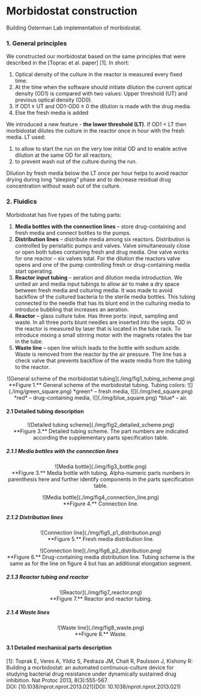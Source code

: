 # Morbidostat construction
Building Osterman Lab implementation of morbidostat.

### 1. General principles
We constructed our morbidostat based on the same principles that were described in the [Toprac et al. paper] [1]. In short:  
1)	Optical density of the culture in the reactor is measured every fixed time.  
2)	At the time when the software should initiate dilution the current optical density (OD1) is compared with two values: Upper threshold (UT) and previous optical density (OD0).  
3)	If OD1 ≥ UT and OD1-OD0 ≥ 0 the dilution is made with the drug media.  
4)	Else the fresh media is added

We introduced a new feature - **the lower threshold (LT)**. If OD1 < LT then morbidostat dilutes the culture in the reactor once in hour with the fresh media. LT used:  
1. to allow to start the run on the very low initial OD and to enable active dilution at the same OD for all reactors;  
2. to prevent wash out of the culture during the run.

Dilution by fresh media below the LT once per hour helps to avoid reactor drying during long “sleeping” phase and to decrease residual drug concentration without wash out of the culture.

### 2. Fluidics
Morbidostat has five types of the tubing parts:
1.	**Media bottles with the connection lines** – store drug-containing and fresh media and connect bottles to the pumps.
2.	**Distribution lines** – distribute media among six reactors. Distribution is controlled by peristaltic pumps and valves. Valve simultaneously close or open both tubes containing fresh and drug media. One valve works for one reactor – six valves total. For the dilution the reactors valve opens and one of the pump controlling fresh or drug-containing media start operating.
3.	**Reactor input tubing** – aeration and dilution media introduction. We united air and media input tubings to allow air to make a dry space between fresh media and culturing media. It was made to avoid backflow of the cultured bacteria to the sterile media bottles. This tubing connected to the needle that has its blunt end in the culturing media to introduce bubbling that increases an aeration.
4.	**Reactor** – glass culture tube. Has three ports: input, sampling and waste. In all three ports blunt needles are inserted into the septa. OD in the reactor is measured by laser that is located in the tube rack. To introduce mixing a small stirring motor with the magnets rotates the bar in the tube.
5.	**Waste line** – open line which leads to the bottle with sodium azide. Waste is removed from the reactor by the air pressure. The line has a check valve that prevents backflow of the waste media from the tubing to the reactor.

<p style="text-align: center;">![General scheme of the morbidostat tubing](./img/fig1_tubing_scheme.png)<br>
**Figure 1.** General scheme of the morbidostat tubing. Tubing colors:  
 ![](./img/green_square.png) *green* – fresh media, ![](./img/red_square.png) *red* – drug-containing media, ![](./img/blue_square.png) *blue* – air.</p>

#### 2.1 Detailed tubing description
<p style="text-align: center;">![Detailed tubing scheme](./img/fig2_detailed_scheme.png)<br>
**Figure 3.** Detailed tubing scheme.  
The part numbers are indicated according the supplementary parts specification table.</p>

##### 2.1.1	Media bottles with the connection lines
<p style="text-align: center;">![Media bottle](./img/fig3_bottle.png)<br>
**Figure 3.** Media bottle with tubing.  
Alpha-numeric parts numbers in parenthesis here and further identify components in the parts specification table.</p>

<p style="text-align: center;"><p style="text-align: center;">![Media bottle](./img/fig4_connection_line.png)<br>
**Figure 4.** Connection line.</p>

##### 2.1.2 Distribution lines
<p style="text-align: center;">
![Connection line](./img/fig5_p1_distribution.png)<br>
**Figure 5.** Fresh media distribution line.</p>

<p style="text-align: center;">
![Connection line](./img/fig6_p2_distribution.png)<br>
**Figure 6.** Drug-containing media distribution line. Tubing scheme is the same as for the line on figure 4 but has an additional elongation segment.</p>

##### 2.1.3 Reactor tubing and reactor
<p style="text-align: center;">
![Reactor](./img/fig7_reactor.png)<br>
**Figure 7.** Reactor and reactor tubing.</p>

##### 2.1.4 Waste lines
<p style="text-align: center;">
![Waste line](./img/fig8_waste.png)<br>
**Figure 8.** Waste.</p>

#### 3.1 Detailed mechanical parts description


[1]: Toprak E, Veres A, Yildiz S, Pedraza JM, Chait R, Paulsson J, Kishony R: Building a morbidostat: an automated continuous-culture device for studying bacterial drug resistance under dynamically sustained drug inhibition. Nat Protoc 2013, 8(3):555-567.  
DOI: [10.1038/nprot.nprot.2013.021](DOI: 10.1038/nprot.nprot.2013.021)
